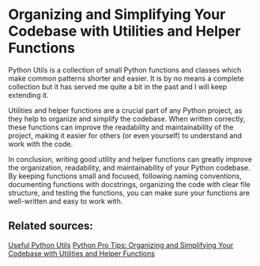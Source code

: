 # Organizing and Simplifying Your Codebase with Utilities and Helper Functions

Python Utils is a collection of small Python functions and classes which make
common patterns shorter and easier. It is by no means a complete collection
but it has served me quite a bit in the past and I will keep extending it.

Utilities and helper functions are a crucial part of any Python project,
as they help to organize and simplify the codebase. When written correctly,
these functions can improve the readability and maintainability of the project,
making it easier for others (or even yourself) to understand and work with the code.

In conclusion, writing good utility and helper functions can greatly improve the
organization, readability, and maintainability of your Python codebase. By keeping
functions small and focused, following naming conventions, documenting functions with
docstrings, organizing the code with clear file structure, and testing the functions,
you can make sure your functions are well-written and easy to work with.

## Related sources:

[Useful Python Utils](https://python-utils.readthedocs.io/en/latest/usage.html)
[Python Pro Tips: Organizing and Simplifying Your Codebase with Utilities and Helper Functions](https://medium.com/@ryk.kiel/python-pro-tips-organizing-and-simplifying-your-codebase-with-utilities-and-helper-functions-6a344d6a1873)